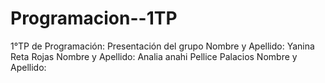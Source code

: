 # Programacion--1TP
1°TP de Programación: Presentación del grupo 
Nombre y Apellido: Yanina Reta Rojas
Nombre y Apellido: Analia anahi Pellice Palacios
Nombre y Apellido:
